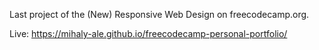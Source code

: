 Last project of the (New) Responsive Web Design on freecodecamp.org.

Live: https://mihaly-ale.github.io/freecodecamp-personal-portfolio/
